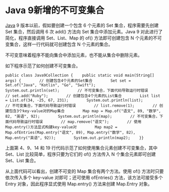 # Java 9新增的不可变集合

[Java](http://c.biancheng.net/java/) 9 版本以前，假如要创建一个包含 6 个元素的 Set 集合，程序需要先创建 Set 集合，然后调用 6 次 add() 方法向 Set 集合中添加元素。Java 9 对此进行了简化，程序直接调用 Set、List、Map 的 of() 方法即可创建包含 N 个元素的不可变集合，这样一行代码就可创建包含 N 个元素的集合。

不可变意味着程序不能向集合中添加元素，也不能从集合中删除元素。

如下程序示范了如何创建不可变集合。

```
public class Java9Collection {    public static void main(String[] args) {        // 创建包含4个元素的Set集合        Set set = Set.of("Java", "Kotlin", "Go", "Swift");        System.out.println(set);        // 不可变集合，下面代码导致运行时错误        // set.add("Ruby");        // 创建包含4个元素的List集合        List list = List.of(34, -25, 67, 231);        System.out.println(list);        // 不可变集合，下面代码导致运行时错误        // list.remove(1);        // 创建包含3个key-value对的Map集合        Map map = Map.of("语文", 89, "数学", 82, "英语", 92);        System.out.println(map);        // 不可变集合，下面代码导致运行时错误        // map.remove("语文");        // 使用Map.entry()方法显式构建key-value对        Map map2 = Map.ofEntries(Map.entry("语文", 89), Map.entry("数学", 82), Map.entry("英语", 92));        System.out.println(map2);    }}
```

上面第 4、9、14 和 19 行代码示范了如何使用集合元素创建不可变集合，其中 Set、List 比较简单，程序只要为它们的 of() 方法传入 N 个集合元素即可创建 Set、List 集合。

从上面代码可以看出，创建不可变的 Map 集合有两个方法。使用 of() 方法时只要依次传入多个 key-value 对即可；还可使用 ofEntries() 方法，该方法可接受多个 Entry 对象，因此程序显式使用 Map.entry() 方法来创建 Map.Entry 对象。